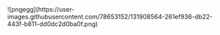 <?php

// Enoncé : 
// Algorithme qui demande à l'utilisateur de rentrer une note ou de taper "fin". 
// Chaque note est sauvegardée dans un tableau $notes (penser $notes[]).
// à la fin on affiche le tableau de notes sous forme de liste.


// Pseudocode : 

// 1. Tant que l'utilisateur ne tape pas fin. {
//     1.1. On lui demande d'entrer une note. 
// }
// 2. On vérifie si l'utilisateur a tapé 'fin" ou non. 
// 3. On ajoute la note tapée au tableau de notes. 
//      3.1. On doit transformer les notes entrées par l'utilisateur en nombre.
// 4.Pour chaque note dans note. 
    // On affiche "-note". 


// Code : 
    $notes = []; 
    $action = null;

// 1.Tant que l'utilisateur ne tape pas 'fin' : 
while ($action !=='fin') {
//      1.1. On lui demande de taper une note : 
        $action = readline('Veuillez entrer une note (ou \'fin\' pour terminer la saisie.) ');  

// 2. On vérifie si l'utilisateur a tapé 'fin' ou non. 
if ($action !== 'fin') {

//  3. On ajoute la note tapée dans le tableau de notes.
// Dans ce cas l'utilisateur veut entrer une autre note. 
// Il faut donc ajouter la note entrée par l'utilisateur dans le tableau déclaré en début. 
//  3.1. On transforme l'entrée de l'utilisateur de "readline" en "integer".
    $notes[] = (int)$action;
}
};

// On affiche les notes entrées par l'utilisateur
foreach  ($notes as $note) {
    echo "- $note \n";
}

// code en entier : 
$notes = []; 
$action = null;

while ($action !== 'fin') {
    $action = readline('Veuillez entrer une note (ou \'fin\' pour terminer la saisie.) ');  
    if ($action !== 'fin') {
        $notes[] = (int)$action;
    }
} 

foreach ($notes as $note) {
    echo "- $note";
}
?>![pngegg](https://user-images.githubusercontent.com/78653152/131908564-261ef936-db22-443f-b811-dd0dc2d0ba0f.png)
